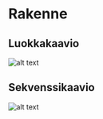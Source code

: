 # Rakenne

## Luokkakaavio
![alt text](https://yuml.me/75b3b04d.png)

## Sekvenssikaavio
![alt text](https://drive.google.com/file/d/1AClS9cngze5Uj5dmY--VjSkwRVRqxAlG/view?usp=sharing)

